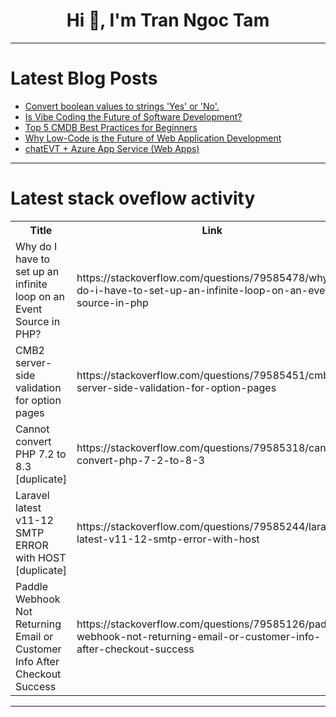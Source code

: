 <h1 align="center">Hi 👋, I'm Tran Ngoc Tam</h1>

---

# Latest Blog Posts 
<!-- BLOG-POST-LIST:START -->
- [Convert boolean values to strings &#39;Yes&#39; or &#39;No&#39;.](https://dev.to/maddiepst/convert-boolean-values-to-strings-yes-or-no-21dd)
- [Is Vibe Coding the Future of Software Development?](https://dev.to/champsoft/is-vibe-coding-the-future-of-software-development-1lhb)
- [Top 5 CMDB Best Practices for Beginners](https://dev.to/emily_assetloom/top-5-cmdb-best-practices-for-beginners-3jp3)
- [Why Low-Code is the Future of Web Application Development](https://dev.to/champsoft/why-low-code-is-the-future-of-web-application-development-b9i)
- [chatEVT + Azure App Service &lpar;Web Apps&rpar;](https://dev.to/evertontenorio/chatevt-azure-app-service-web-apps-56ae)
<!-- BLOG-POST-LIST:END -->

---

# Latest stack oveflow activity
<table>
  <tr><th>Title</th><th>Link</th></tr>
  <!-- STACKOVERFLOW:START --><tr><td>Why do I have to set up an infinite loop on an Event Source in PHP?</td><td>https://stackoverflow.com/questions/79585478/why-do-i-have-to-set-up-an-infinite-loop-on-an-event-source-in-php</td></tr><tr><td>CMB2 server-side validation for option pages</td><td>https://stackoverflow.com/questions/79585451/cmb2-server-side-validation-for-option-pages</td></tr><tr><td>Cannot convert PHP 7.2 to 8.3 [duplicate]</td><td>https://stackoverflow.com/questions/79585318/cannot-convert-php-7-2-to-8-3</td></tr><tr><td>Laravel latest v11-12 SMTP ERROR with HOST [duplicate]</td><td>https://stackoverflow.com/questions/79585244/laravel-latest-v11-12-smtp-error-with-host</td></tr><tr><td>Paddle Webhook Not Returning Email or Customer Info After Checkout Success</td><td>https://stackoverflow.com/questions/79585126/paddle-webhook-not-returning-email-or-customer-info-after-checkout-success</td></tr><!-- STACKOVERFLOW:END -->
</table>

---


